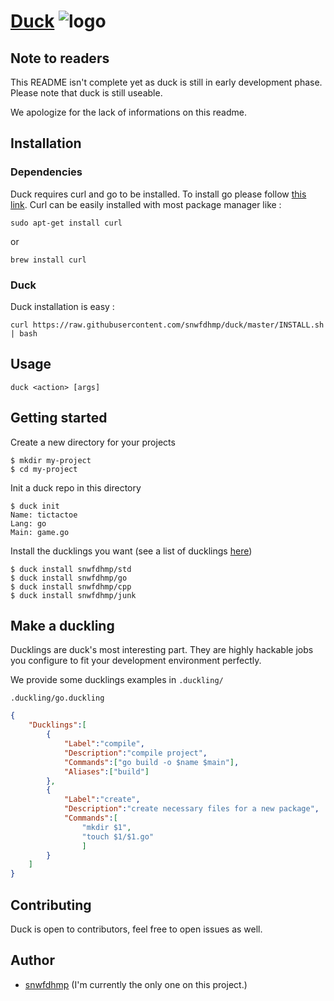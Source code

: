 # [Duck]() ![logo][logo-xs]

## Note to readers

This README isn't complete yet as duck is still in early development phase. Please note that duck is still useable.

We apologize for the lack of informations on this readme.

## Installation

### Dependencies

Duck requires curl and go to be installed. To install go please follow [this link](https://golang.org/doc/install). Curl can be easily installed with most package manager like :

`sudo apt-get install curl`

or

`brew install curl`

### Duck

Duck installation is easy :

```
curl https://raw.githubusercontent.com/snwfdhmp/duck/master/INSTALL.sh | bash
```

## Usage

`duck <action> [args]`


## Getting started

Create a new directory for your projects

```
$ mkdir my-project
$ cd my-project
```
Init a duck repo in this directory

```
$ duck init
Name: tictactoe
Lang: go
Main: game.go
```

Install the ducklings you want (see a list of ducklings [here](#))

```
$ duck install snwfdhmp/std
$ duck install snwfdhmp/go
$ duck install snwfdhmp/cpp
$ duck install snwfdhmp/junk
```

## Make a duckling

Ducklings are duck's most interesting part.
They are highly hackable jobs you configure to fit your development environment perfectly.

We provide some ducklings examples in <code>.duckling/</code>

<code>.duckling/go.duckling</code>

```json
{
	"Ducklings":[
		{
			"Label":"compile",
			"Description":"compile project",
			"Commands":["go build -o $name $main"],
			"Aliases":["build"]
		},
		{
			"Label":"create",
			"Description":"create necessary files for a new package",
			"Commands":[
				"mkdir $1",
				"touch $1/$1.go"
				]
		}
	]
}
```


## Contributing

Duck is open to contributors, feel free to open issues as well.

## Author

- [snwfdhmp](http://github.com/snwfdhmp) (I'm currently the only one on this project.)



[logo-xs]: https://www.github.com/snwfdhmp/duck/raw/master/ressources/img/logo-xs.png "Logo"